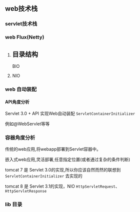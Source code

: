 ## web技术栈

### servlet技术栈

### web Flux(Netty)

1. ## 目录结构

   BIO
2. NIO



### web 自动装配

#### API角度分析

Servlet 3.0 + API 实现Web自动装配 `ServletContainerInitializer`

例如@WebServlet等等



### 容器角度分析

传统的web应用,将webapp部署到Servlet容器中。

嵌入式web应用,灵活部署,任意指定位置(或者通过复杂的条件判断)

tomcat 7 是 Servlet 3.0的实现,所以你应该自然而然的联想到`ServletContainerInitializer` 去实现的

tomcat 8 是 Servlet 3.1的实现，NIO `HttpServletRequest`、 `HttpServletResponse`


### lib 目录

